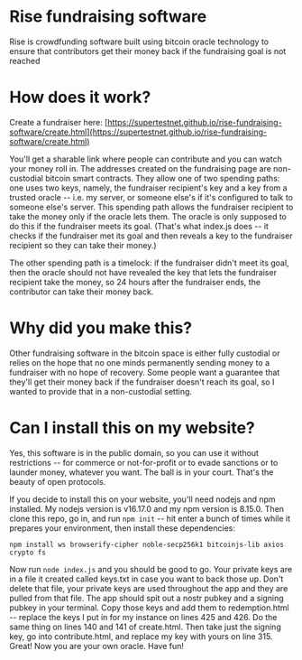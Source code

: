 # Rise fundraising software
Rise is crowdfunding software built using bitcoin oracle technology to ensure that contributors get their money back if the fundraising goal is not reached

# How does it work?

Create a fundraiser here: [https://supertestnet.github.io/rise-fundraising-software/create.html](https://supertestnet.github.io/rise-fundraising-software/create.html)

You'll get a sharable link where people can contribute and you can watch your money roll in. The addresses created on the fundraising page are non-custodial bitcoin smart contracts. They allow one of two spending paths: one uses two keys, namely, the fundraiser recipient's key and a key from a trusted oracle -- i.e. my server, or someone else's if it's configured to talk to someone else's server. This spending path allows the fundraiser recipient to take the money only if the oracle lets them. The oracle is only supposed to do this if the fundraiser meets its goal. (That's what index.js does -- it checks if the fundraiser met its goal and then reveals a key to the fundraiser recipient so they can take their money.)

The other spending path is a timelock: if the fundraiser didn't meet its goal, then the oracle should not have revealed the key that lets the fundraiser recipient take the money, so 24 hours after the fundraiser ends, the contributor can take their money back.

# Why did you make this?

Other fundraising software in the bitcoin space is either fully custodial or relies on the hope that no one minds permanently sending money to a fundraiser with no hope of recovery. Some people want a guarantee that they'll get their money back if the fundraiser doesn't reach its goal, so I wanted to provide that in a non-custodial setting.

# Can I install this on my website?

Yes, this software is in the public domain, so you can use it without restrictions -- for commerce or not-for-profit or to evade sanctions or to launder money, whatever you want. The ball is in your court. That's the beauty of open protocols.

If you decide to install this on your website, you'll need nodejs and npm installed. My nodejs version is v16.17.0 and my npm version is 8.15.0. Then clone this repo, go in, and run `npm init` -- hit enter a bunch of times while it prepares your environment, then install these dependencies:

```
npm install ws browserify-cipher noble-secp256k1 bitcoinjs-lib axios crypto fs
```

Now run `node index.js` and you should be good to go. Your private keys are in a file it created called keys.txt in case you want to back those up. Don't delete that file, your private keys are used throughout the app and they are pulled from that file. The app should spit out a nostr pubkey and a signing pubkey in your terminal. Copy those keys and add them to redemption.html -- replace the keys I put in for my instance on lines 425 and 426. Do the same thing on lines 140 and 141 of create.html. Then take just the signing key, go into contribute.html, and replace my key with yours on line 315. Great! Now you are your own oracle. Have fun!
